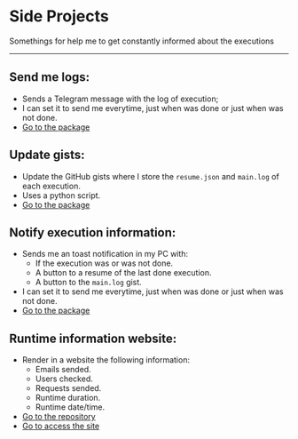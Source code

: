 # Side Projects
Somethings for help me to get constantly informed about the executions

---

## Send me logs:
- Sends a Telegram message with the log of execution;
- I can set it to send me everytime, just when was done or just when was not done.
- [Go to the package](./sendmelog)

## Update gists:
- Update the GitHub gists where I store the `resume.json` and `main.log` of each execution.
- Uses a python script.
- [Go to the package](./update_gists)

## Notify execution information:
- Sends me an toast notification in my PC with:
  - If the execution was or was not done.
  - A button to a resume of the last done execution.
  - A button to the `main.log` gist.
- I can set it to send me everytime, just when was done or just when was not done.
- [Go to the package](./notification)

## Runtime information website:
- Render in a website the following information:
  - Emails sended.
  - Users checked.
  - Requests sended.
  - Runtime duration.
  - Runtime date/time.
- [Go to the repository](https://github.com/luisfelipesdn12/Runtime-Information-WCA-Alert)
- [Go to access the site](https://luisfelipesdn12.github.io/Runtime-Information-WCA-Alert/)
